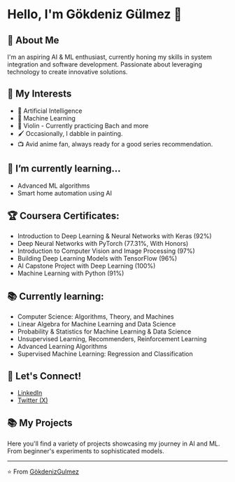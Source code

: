 # Hello, I'm Gökdeniz Gülmez 👋

## 🚀 About Me
I'm an aspiring AI & ML enthusiast, currently honing my skills in system integration and software development. Passionate about leveraging technology to create innovative solutions.

## 🎯 My Interests
- 🤖 Artificial Intelligence
- 🧠 Machine Learning
- 🎵 Violin - Currently practicing Bach and more
- 🖌️ Occasionally, I dabble in painting.
- 📺 Avid anime fan, always ready for a good series recommendation.

## 🌱 I’m currently learning...
- Advanced ML algorithms
- Smart home automation using AI

## 🏆 Coursera Certificates:
- Introduction to Deep Learning & Neural Networks with Keras (92%)
- Deep Neural Networks with PyTorch (77.31%, With Honors)
- Introduction to Computer Vision and Image Processing (97%)
- Building Deep Learning Models with TensorFlow (96%)
- AI Capstone Project with Deep Learning (100%)
- Machine Learning with Python (91%)

## 📚 Currently learning:
- Computer Science: Algorithms, Theory, and Machines
- Linear Algebra for Machine Learning and Data Science
- Probability & Statistics for Machine Learning & Data Science
- Unsupervised Learning, Recommenders, Reinforcement Learning
- Advanced Learning Algorithms
- Supervised Machine Learning: Regression and Classification

## 🤝 Let's Connect!
- [LinkedIn](https://twitter.com/ActuallyIsaak)
- [Twitter (X)](https://twitter.com/ActuallyIsaak)

## 📚 My Projects
Here you'll find a variety of projects showcasing my journey in AI and ML. From beginner's experiments to sophisticated models.

---
⭐️ From [GökdenizGulmez](https://github.com/Goekdeniz-Guelmez)
